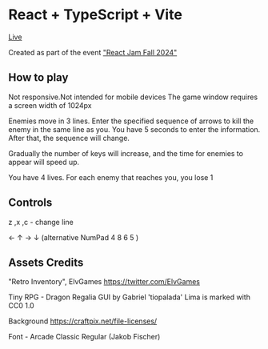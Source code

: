 # React + TypeScript + Vite

[Live](https://xirtelan.github.io/react-arrows-master/)


Created as part of the event ["React Jam Fall 2024"](https://reactjam.com/)



## How to play

Not responsive.Not intended for mobile devices The game window requires a screen width of 1024px

Enemies move in 3 lines. Enter the specified sequence of arrows to kill the enemy in the same line as you. You have 5 seconds to enter the information. After that, the sequence will change.

Gradually the number of keys will increase, and the time for enemies to appear will speed up.

You have 4 lives. For each enemy that reaches you, you lose 1

## Controls

z ,x ,c - change line

← ↑ → ↓ (alternative NumPad 4 8 6 5 )

## Assets Credits

"Retro Inventory", ElvGames https://twitter.com/ElvGames

Tiny RPG - Dragon Regalia GUI by Gabriel 'tiopalada' Lima is marked with CC0 1.0

Background https://craftpix.net/file-licenses/

Font - Arcade Classic Regular (Jakob Fischer)

